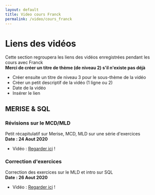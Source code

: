 ```yaml
---
layout: default
title: Video cours Franck
permalink: /video/cours_franck
---
```


# Liens des vidéos
Cette section regroupera les liens des vidéos enregistrées pendant les cours avec Franck  
**Merci de créer un titre de thème (de niveau 2) s'il n'existe pas déjà**
* Créer ensuite un titre de niveau 3 pour le sous-thème de la vidéo
* Créer un petit descriptif de la vidéo (1 ligne ou 2)
* Date de la vidéo
* Insérer le lien


## MERISE & SQL
### Révisions sur le MCD/MLD
Petit récapitulatif sur Merise, MCD, MLD sur une série d'exercices  
**Date : 24 Aout 2020**
* Vidéo : [Regarder ici][merise-00] !

[merise-00]: http://media.arfp.eu/2005/2020-08-24_14-12-02.mp4

### Correction d'exercices
Correction des exercices sur le MLD et intro sur SQL  
**Date : 26 Aout 2020**
* Vidéo : [Regarder ici][merise-01] !

[merise-01]: http://media.arfp.eu/2005/2020-08-26_09-00-19.mp4

